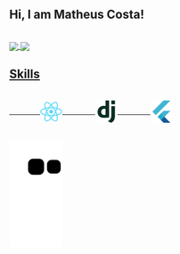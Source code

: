 ## Hi, I am Matheus Costa! 
</br>

 <div>
  <a href="https://github.com/Matheus-IT">
   <img align="center" height="170" src="https://github-readme-stats.vercel.app/api/top-langs/?username=Matheus-IT&layout=compact&langs_count=16&theme=dracula"/>
  <img align="center" src="https://github-readme-stats.vercel.app/api?username=Matheus-IT&show_icons=true&theme=dracula&include_all_commits=true&count_private=true&hide=issues"/>
</div>
 
 ## Skills
<div style="display: inline_block"><br>
&nbsp;&nbsp;&nbsp;&nbsp;&nbsp;&nbsp;&nbsp;&nbsp;&nbsp;&nbsp;&nbsp;&nbsp;&nbsp;
  <img height="40" align="center" alt="Matheus-React" height="30" width="40" src="https://raw.githubusercontent.com/devicons/devicon/master/icons/react/react-original.svg">
&nbsp;&nbsp;&nbsp;&nbsp;&nbsp;&nbsp;&nbsp;&nbsp;&nbsp;&nbsp;&nbsp;&nbsp;&nbsp;
  <img height="40" align="center" alt="Matheus-Django" height="30" width="40" src="https://raw.githubusercontent.com/devicons/devicon/master/icons/django/django-plain.svg">
&nbsp;&nbsp;&nbsp;&nbsp;&nbsp;&nbsp;&nbsp;&nbsp;&nbsp;&nbsp;&nbsp;&nbsp;&nbsp;
  <img height="40" align="center" alt="Matheus-Flutter" height="30" width="40" src="https://raw.githubusercontent.com/devicons/devicon/master/icons/flutter/flutter-original.svg">
</div>

</br>
 
  ![Snake animation](https://github.com/Matheus-IT/Matheus-IT/blob/output/github-contribution-grid-snake.svg)
 
</div>
